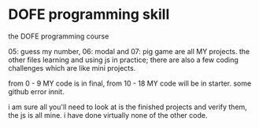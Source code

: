 # DOFE programming skill

the DOFE programming course
    
05: guess my number, 06: modal and 07: pig game are all MY projects. the other files learning and using js in practice; there are also a few coding challenges which are like mini projects.

from 0 - 9 MY code is in final, from 10 - 18 MY code will be in starter. some github error innit.

i am sure all you'll need to look at is the finished projects and verify them, the js is all mine. i have done virtually none of the other code.